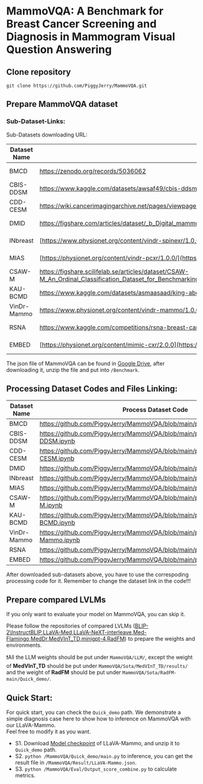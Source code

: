 # MammoVQA: A Benchmark for Breast Cancer Screening and Diagnosis in Mammogram Visual Question Answering

## Clone repository
```shell
git clone https://github.com/PiggyJerry/MammoVQA.git
```

## Prepare MammoVQA dataset
### Sub-Dataset-Links:
Sub-Datasets downloading URL:
    
| Dataset Name | Link | Access |
|-----|---------------|--------|
| BMCD | https://zenodo.org/records/5036062 | Open Access |
| CBIS-DDSM | https://www.kaggle.com/datasets/awsaf49/cbis-ddsm-breast-cancer-image-dataset | Open Access |
| CDD-CESM | https://wiki.cancerimagingarchive.net/pages/viewpage.action?pageId=109379611#109379611bcab02c187174a288dbcbf95d26179e8 | Open Access |
| DMID | https://figshare.com/articles/dataset/_b_Digital_mammography_Dataset_for_Breast_Cancer_Diagnosis_Research_DMID_b_DMID_rar/24522883 | Open Access |
| INbreast | [https://www.physionet.org/content/vindr-spinexr/1.0.0/](https://www.kaggle.com/datasets/tommyngx/inbreast2012) | Open Access |
| MIAS | [https://physionet.org/content/vindr-pcxr/1.0.0/](https://www.kaggle.com/datasets/kmader/mias-mammography) | Open Access |
| CSAW-M | https://figshare.scilifelab.se/articles/dataset/CSAW-M_An_Ordinal_Classification_Dataset_for_Benchmarking_Mammographic_Masking_of_Cancer/14687271 | Credentialed Access |
| KAU-BCMD | https://www.kaggle.com/datasets/asmaasaad/king-abdulaziz-university-mammogram-dataset?select=Birad5 | Open Access |
| VinDr-Mammo | https://www.physionet.org/content/vindr-mammo/1.0.0/ | Credentialed Access |
| RSNA | https://www.kaggle.com/competitions/rsna-breast-cancer-detection/data | Open Access |
| EMBED | [https://physionet.org/content/mimic-cxr/2.0.0](https://registry.opendata.aws/emory-breast-imaging-dataset-embed/) | Credentialed Access |

The json file of MammoVQA can be found in [Google Drive](https://drive.google.com/file/d/1sdIV3LCk2GIKSEDzQJWDkY6tGTV_iTvR/view?usp=sharing), after downloading it, unzip the file and put into `/Benchmark`.

## Processing Dataset Codes and Files Linking:

| Dataset Name | Process Dataset Code |
|--------------|----------------------|
| BMCD | https://github.com/PiggyJerry/MammoVQA/blob/main/preprocess/BMCD.ipynb |
| CBIS-DDSM | https://github.com/PiggyJerry/MammoVQA/blob/main/preprocess/CBIS-DDSM.ipynb |
| CDD-CESM | https://github.com/PiggyJerry/MammoVQA/blob/main/preprocess/CDD-CESM.ipynb |
| DMID | https://github.com/PiggyJerry/MammoVQA/blob/main/preprocess/DMID.ipynb |
| INbreast | https://github.com/PiggyJerry/MammoVQA/blob/main/preprocess/INbreast.ipynb |
| MIAS | https://github.com/PiggyJerry/MammoVQA/blob/main/preprocess/MIAS.ipynb |
| CSAW-M | https://github.com/PiggyJerry/MammoVQA/blob/main/preprocess/CSAW-M.ipynb |
| KAU-BCMD | https://github.com/PiggyJerry/MammoVQA/blob/main/preprocess/KAU-BCMD.ipynb |
| VinDr-Mammo | https://github.com/PiggyJerry/MammoVQA/blob/main/preprocess/VinDr-Mammo.ipynb |
| RSNA | https://github.com/PiggyJerry/MammoVQA/blob/main/preprocess/rsna.ipynb |
| EMBED | https://github.com/PiggyJerry/MammoVQA/blob/main/preprocess/EMBED.ipynb |

After downloaded sub-datasets above, you have to use the correspoding processing code for it. Remember to change the dataset link in the code!!!

## Prepare compared LVLMs
If you only want to evaluate your model on MammoVQA, you can skip it.

Please follow the repositories of compared LVLMs ([BLIP-2\InstructBLIP](https://github.com/salesforce/LAVIS/tree/main),[LLaVA-Med](https://github.com/microsoft/LLaVA-Med),[LLaVA-NeXT-interleave](https://github.com/LLaVA-VL/LLaVA-NeXT),[Med-Flamingo](https://github.com/snap-stanford/med-flamingo),[MedDr](https://github.com/sunanhe/MedDr),[MedVInT_TD](https://github.com/xiaoman-zhang/PMC-VQA),[minigpt-4](https://github.com/Vision-CAIR/MiniGPT-4),[RadFM](https://github.com/chaoyi-wu/RadFM)) to prepare the weights and environments.

❗All the LLM weights should be put under `MammoVQA/LLM/`, except the weight of **MedVInT_TD** should be put under `MammoVQA/Sota/MedVInT_TD/results/` and the weight of **RadFM** should be put under `MammoVQA/Sota/RadFM-main/Quick_demo/`.

## Quick Start:

For quick start, you can check the `Quick_demo` path.
We demonstrate a simple diagnosis case here to show how to inference on MammoVQA with our LLaVA-Mammo.   
Feel free to modify it as you want.

- S1. Download [Model checkpoint](https://drive.google.com/file/d/1uFCrOTbsvug8YZoHKR7wlvoTSwzB32EY/view?usp=sharing) of LLaVA-Mammo, and unzip it to `Quick_demo` path.
- S2. `python /MammoVQA/Quick_demo/main.py` to inference, you can get the result file in `/MammoVQA/Result/LLaVA-Mammo.json`.
- S3. `python /MammoVQA/Eval/Output_score_combine.py` to calculate metrics.
